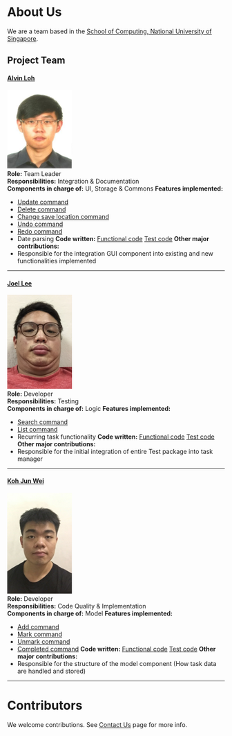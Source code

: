 # About Us

We are a team based in the [School of Computing, National University of Singapore](http://www.comp.nus.edu.sg).

## Project Team

#### [Alvin Loh](http://github.com/alvinlyj) <br>
<img src="images/AlvinLoh.png" width="150"><br>
**Role:** Team Leader <br>
**Responsibilities:** Integration & Documentation <br>
**Components in charge of:** UI, Storage & Commons
**Features implemented:**
* [Update command](https://github.com/CS2103JAN2017-T11-B1/main/blob/master/docs/UserGuide.md#33-update-an-existing-task--update)
* [Delete command](https://github.com/CS2103JAN2017-T11-B1/main/blob/master/docs/UserGuide.md#34-delete-an-existing-task-delete)
* [Change save location command](https://github.com/CS2103JAN2017-T11-B1/main/blob/master/docs/UserGuide.md#315-saving-the-data-save)
* [Undo command](https://github.com/CS2103JAN2017-T11-B1/main/blob/master/docs/UserGuide.md#313-to-undo-your-previous-commands-undo)
* [Redo command](https://github.com/CS2103JAN2017-T11-B1/main/blob/master/docs/UserGuide.md#314-to-redo-your-previous-commands-redo)
* Date parsing
**Code written:** [Functional code](https://github.com/CS2103JAN2017-T11-B1/main/blob/master/collated/main/A0142418L.md) [Test code](https://github.com/CS2103JAN2017-T11-B1/main/blob/master/collated/test/A0142418L.md)
**Other major contributions:**
* Responsible for the integration GUI component into existing and new functionalities implemented

-----

#### [Joel Lee](http://github.com/joelleejh)
<img src="images/JoelLee.png" width="150"><br>
**Role:** Developer <br>
**Responsibilities:** Testing <br>
**Components in charge of:** Logic
**Features implemented:**
* [Search command](https://github.com/CS2103JAN2017-T11-B1/main/blob/master/docs/UserGuide.md#36-search-through-all-existing-task-by-entering-keywordsdates-search)
* [List command](https://github.com/CS2103JAN2017-T11-B1/main/blob/master/docs/UserGuide.md#39-to-sort-through-the-list-of-task-displayed-list)
* Recurring task functionality
**Code written:** [Functional code](https://github.com/CS2103JAN2017-T11-B1/main/blob/master/collated/main/A0141102H.md) [Test code](https://github.com/CS2103JAN2017-T11-B1/main/blob/master/collated/test/A0141102H.md)
**Other major contributions:**
* Responsible for the initial integration of entire Test package into task manager

-----

#### [Koh Jun Wei](http://github.com/KohJunWei)
<img src="images/KohJunWei.png" width="150"><br>
**Role:** Developer <br>
**Responsibilities:** Code Quality & Implementation <br>
**Components in charge of:** Model
**Features implemented:**
* [Add command](https://github.com/CS2103JAN2017-T11-B1/main/blob/master/docs/UserGuide.md#32-adding-a-new-task-add)
* [Mark command](https://github.com/CS2103JAN2017-T11-B1/main/blob/master/docs/UserGuide.md#37-to-mark-tasks-as-completed-mark)
* [Unmark command](https://github.com/CS2103JAN2017-T11-B1/main/blob/master/docs/UserGuide.md#38-to-mark-tasks-as-uncompleted-unmark)
* [Completed command](https://github.com/CS2103JAN2017-T11-B1/main/blob/master/docs/UserGuide.md#310-to-sort-through-the-list-of-task-displayed-completed)
**Code written:** [Functional code](https://github.com/CS2103JAN2017-T11-B1/main/blob/master/collated/main/A0139520L.md) [Test code](https://github.com/CS2103JAN2017-T11-B1/main/blob/master/collated/test/A0139520L.md)
**Other major contributions:**
* Responsible for the structure of the model component (How task data are handled and stored)

-----

# Contributors

We welcome contributions. See [Contact Us](ContactUs.md) page for more info.
